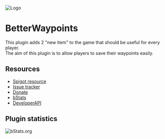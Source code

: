 ![Logo](https://i.imgur.com/P5SEJSE.png)

# BetterWaypoints
This plugin adds 2 "new item" to the game that should be useful for every player.\
The aim of this plugin is to allow players to save their waypoints easily.

## Resources
- [Spigot resource](https://www.spigotmc.org/resources/X/)
- [Issue tracker](https://github.com/AlonsoAliaga/BetterWaypoints/issues)
- [Donate](https://paypal.me/AlonsoAliaga)
- [bStats](https://bstats.org/plugin/bukkit/BetterBalls)
- [DeveloperAPI](https://github.com/AlonsoAliaga/BetterWaypoints/wiki/BetterWaypointsAPI)

## Plugin statistics
![bStats.org](https://bstats.org/signatures/bukkit/BetterWaypoints.svg)
